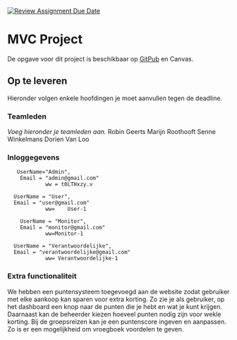 [![Review Assignment Due Date](https://classroom.github.com/assets/deadline-readme-button-22041afd0340ce965d47ae6ef1cefeee28c7c493a6346c4f15d667ab976d596c.svg)](https://classroom.github.com/a/UorETSWx)
# MVC Project

De opgave voor dit project is beschikbaar op 
[GitPub](https://gitpub.sebastiaanh.com/public/web/ce01860c-4607-4577-9e70-8d7c727e348f/) en Canvas. 

## Op te leveren

Hieronder volgen enkele hoofdingen je moet aanvullen tegen de deadline.

### Teamleden

_Voeg hieronder je teamleden aan._
Robin Geerts
Marijn Roothooft
Senne Winkelmans
Dorien Van Loo

### Inloggegevens

       UserName="Admin",
        Email = "admin@gmail.com"
				ww = t0LTHxzy.v
    
      UserName = "User",
      Email = "user@gmail.com"
				ww=    User-1
                           
        UserName = "Monitor",
        Email = "monitor@gmail.com"
				ww=Monitor-1
    
      UserName = "Verantwoordelijke",
      Email = "verantwoordelijke@gmail.com"
				ww= Verantwoordelijke-1

### Extra functionaliteit

We hebben een puntensysteem toegevoegd aan de website zodat gebruiker met elke aankoop kan sparen voor extra korting. Zo zie je als gebruiker, op het dashboard een knop naar de punten die je hebt en wat je kunt krijgen. Daarnaast kan de beheerder kiezen hoeveel punten nodig zijn voor wekle korting. Bij de groepsreizen kan je een puntenscore ingeven en aanpassen. Zo is er een mogelijkheid om vroegboek voordelen te geven.
